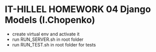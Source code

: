 # IT-HILLEL HOMEWORK 04 Django Models (I.Chopenko)

- create virtual env and activate it
- run RUN_SERVER.sh in root folder
- run RUN_TEST.sh in root folder for tests